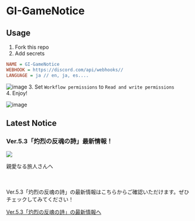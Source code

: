 # GI-GameNotice

## Usage
1. Fork this repo
2. Add secrets
```ini
NAME = GI-GameNotice
WEBHOOK = https://discord.com/api/webhooks//
LANGUAGE = ja // en, ja, es....
```
![image](https://github.com/c2t-r/GI-GameNotice/assets/80561604/63d8a4f2-9ec2-49d7-a637-44d728b2f945)
3. Set `Workflow permissions` to `Read and write permissions`  
4. Enjoy!

![image](https://github.com/c2t-r/GI-GameNotice/assets/80561604/24ec6182-cd99-4969-ab59-1d65c886077a)

## Latest Notice
<start>

### Ver.5.3「灼烈の反魂の詩」最新情報！
<img src="https://sdk.hoyoverse.com/upload/ann/2024/12/12/d5834e5f13d3d70701c7beb0305af884_5540158173431655832.jpg">
<p style="white-space: pre-wrap;">親愛なる旅人さんへ</p><p style="white-space: pre-wrap; min-height: 1.5em;"></p><p style="white-space: pre-wrap;">Ver.5.3「灼烈の反魂の詩」の最新情報はこちらからご確認いただけます。ぜひチェックしてみてください！</p><p style="white-space: pre-wrap;"><a href="javascript:miHoYoGameJSSDK.openInBrowser('https://genshin.hoyoverse.com/?sign_type=2&auth_appid=pz_QaiBDjkyxb&authkey_ver=1&utm_source=ingame&utm_medium=notice');" data-type="a" link-type="game_outer" rel="noopener noreferrer nofollow">Ver.5.3「灼烈の反魂の詩」の最新情報へ</a></p><p style="white-space: pre-wrap; min-height: 1.5em;"></p><p style="white-space: pre-wrap; min-height: 1.5em;"></p>

<end>
